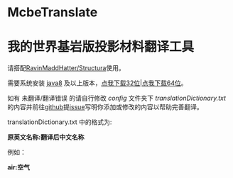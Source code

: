 # McbeTranslate

# 我的世界基岩版投影材料翻译工具

请搭配[RavinMaddHatter/Structura](https://github.com/RavinMaddHatter/Structura)使用。

需要系统安装 [java8](https://www.oracle.com/java/technologies/downloads/#java8-windows) 及以上版本，[点我下载32位](https://www.oracle.com/webapps/redirect/signon?nexturl=https://download.oracle.com/otn/java/jdk/8u361-b09/0ae14417abb444ebb02b9815e2103550/jdk-8u361-windows-i586.exe)|[点我下载64位](https://www.oracle.com/webapps/redirect/signon?nexturl=https://download.oracle.com/otn/java/jdk/8u361-b09/0ae14417abb444ebb02b9815e2103550/jdk-8u361-windows-x64.exe)。

如有 未翻译/翻译错误 的请自行修改 *config* 文件夹下 *translationDictionary.txt* 的内容并前往[github](https://github.com/XCLHove/McbeTranslate)提[issue](https://github.com/XCLHove/McbeTranslate/issues)写明你添加或修改的内容以帮助完善翻译。

translationDictionary.txt 中的格式为:

**原英文名称:翻译后中文名称**

例如：

**air:空气**